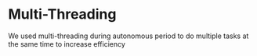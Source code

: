 # Multi-Threading
We used multi-threading during autonomous period to do multiple tasks at the same time to increase efficiency 

